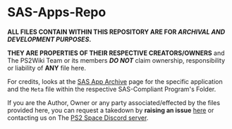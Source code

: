# SAS-Apps-Repo

**ALL FILES CONTAIN WITHIN THIS REPOSITORY ARE FOR _ARCHIVAL AND DEVELOPMENT PURPOSES_.** 

**THEY ARE PROPERTIES OF THEIR RESPECTIVE CREATORS/OWNERS** and The PS2Wiki Team or its members **_DO NOT_** claim ownership, responsibility or liability of **ANY** file here. 

For credits, looks at the [SAS App Archive](https://ps2wiki.github.io/sas-apps-archive/) page for the specific application and the `Meta` file within the respective SAS-Compliant Program's Folder.

If you are the Author, Owner or any party associated/effected by the files provided here, you can request a takedown by **raising an issue** [here](https://github.com/ps2wiki/SAS-Apps-Repo/issues) or contacting us on The [PS2 Space Discord server](https://discord.com/invite/kCYbSF6tbx). 

